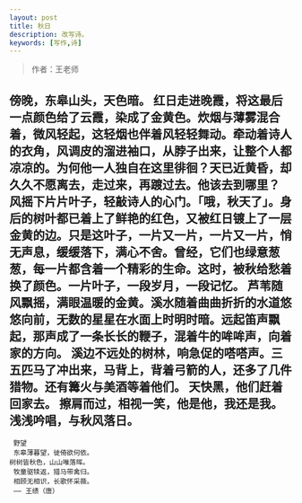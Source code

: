 ```yaml
---
layout: post
title: 秋日
description: 改写诗。
keywords: [写作,诗]
---
```


 > 作者：王老师

傍晚，东皋山头，天色暗。
红日走进晚霞，将这最后一点颜色给了云霞，染成了金黄色。炊烟与薄雾混合着，微风轻起，这轻烟也伴着风轻轻舞动。牵动着诗人的衣角，风调皮的溜进袖口，从脖子出来，让整个人都凉凉的。为何他一人独自在这里徘徊？天已近黄昏，却久久不愿离去，走过来，再踱过去。他该去到哪里？
风摇下片片叶子，轻敲诗人的心门。「哦，秋天了」。身后的树叶都已着上了鲜艳的红色，又被红日镀上了一层金黄的边。只是这叶子，一片又一片，一片又一片，悄无声息，缓缓落下，满心不舍。曾经，它们也绿意葱葱，每一片都含着一个精彩的生命。这时，被秋给愁着换了颜色。一片叶子，一段岁月，一段记忆。
芦苇随风飘摇，满眼温暖的金黄。溪水随着曲曲折折的水道悠悠向前，无数的星星在水面上时明时暗。远起笛声飘起，那声成了一条长长的鞭子，混着牛的哞哞声，向着家的方向。
溪边不远处的树林，响急促的嗒嗒声。三五匹马了冲出来，马背上，背着弓箭的人，还多了几件猎物。还有篝火与美酒等着他们。
天快黑，他们赶着回家去。
擦肩而过，相视一笑，他是他，我还是我。浅浅吟唱，与秋风落日。
---
```
 野望
 东皋薄暮望，徙倚欲何依。
树树皆秋色，山山唯落晖。
 牧童驱犊返，猎马带禽归。
 相顾无相识，长歌怀采薇。
 —— 王绩（唐）
 ```
